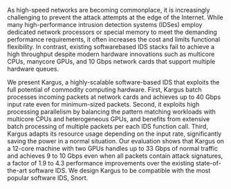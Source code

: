 As high-speed networks are becoming commonplace, it is increasingly challenging
to prevent the attack attempts at the edge of the Internet. While many
high-performance intrusion detection systems (IDSes) employ dedicated network
processors or special memory to meet the demanding performance requirements, it
often increases the cost and limits functional flexibility. In contrast,
existing softwarebased IDS stacks fail to achieve a high throughput despite
modern hardware innovations such as multicore CPUs, manycore GPUs, and 10 Gbps
network cards that support multiple hardware queues.

We present Kargus, a highly-scalable software-based IDS that exploits the full
potential of commodity computing hardware. First, Kargus batch processes
incoming packets at network cards and achieves up to 40 Gbps input rate even
for minimum-sized packets.  Second, it exploits high processing parallelism by
balancing the pattern matching workloads with multicore CPUs and heterogeneous
GPUs, and benefits from extensive batch processing of multiple packets per each
IDS function call. Third, Kargus adapts its resource usage depending on the
input rate, significantly saving the power in a normal situation. Our
evaluation shows that Kargus on a 12-core machine with two GPUs handles up to
33 Gbps of normal traffic and achieves 9 to 10 Gbps even when all packets
contain attack signatures, a factor of 1.9 to 4.3 performance improvements over
the existing state-of-the-art software IDS. We design Kargus to be compatible
with the most popular software IDS, Snort.
